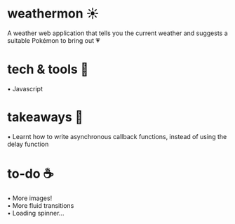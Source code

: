 # weathermon ☀️
A weather web application that tells you the current weather and suggests a suitable Pokémon to bring out 💗

# tech & tools 🔧
• Javascript<br>

# takeaways 🔑
• Learnt how to write asynchronous callback functions, instead of using the delay function

# to-do ☕️
• More images!<br>
• More fluid transitions<br>
• Loading spinner...
